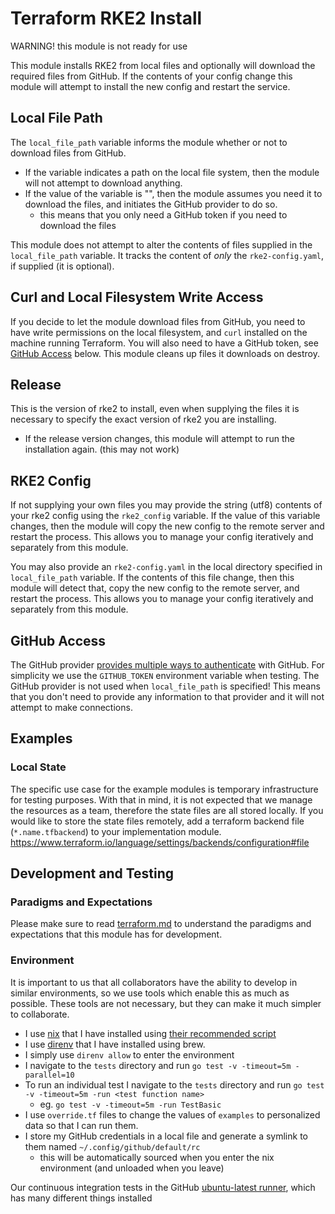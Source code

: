 # Terraform RKE2 Install

WARNING! this module is not ready for use

This module installs RKE2 from local files and optionally will download the required files from GitHub.
If the contents of your config change this module will attempt to install the new config and restart the service.

## Local File Path

The `local_file_path` variable informs the module whether or not to download files from GitHub.

- If the variable indicates a path on the local file system, then the module will not attempt to download anything.
- If the value of the variable is "", then the module assumes you need it to download the files, and initiates the GitHub provider to do so.
  - this means that you only need a GitHub token if you need to download the files

This module does not attempt to alter the contents of files supplied in the `local_file_path` variable.
It tracks the content of *only* the `rke2-config.yaml`, if supplied (it is optional).

## Curl and Local Filesystem Write Access

If you decide to let the module download files from GitHub, you need to have write permissions on the local filesystem, and `curl` installed on the machine running Terraform.
You will also need to have a GitHub token, see [GitHub Access](#github-access) below.
This module cleans up files it downloads on destroy.

## Release

This is the version of rke2 to install, even when supplying the files it is necessary to specify the exact version of rke2 you are installing.

- If the release version changes, this module will attempt to run the installation again. (this may not work)

## RKE2 Config

If not supplying your own files you may provide the string (utf8) contents of your rke2 config using the `rke2_config` variable.
If the value of this variable changes, then the module will copy the new config to the remote server and restart the process.
This allows you to manage your config iteratively and separately from this module.

You may also provide an `rke2-config.yaml` in the local directory specified in `local_file_path` variable.
If the contents of this file change, then this module will detect that, copy the new config to the remote server, and restart the process.
This allows you to manage your config iteratively and separately from this module.

## GitHub Access

The GitHub provider [provides multiple ways to authenticate](https://registry.terraform.io/providers/integrations/github/latest/docs#authentication) with GitHub.
For simplicity we use the `GITHUB_TOKEN` environment variable when testing.
The GitHub provider is not used when `local_file_path` is specified!
This means that you don't need to provide any information to that provider and it will not attempt to make connections.

## Examples

### Local State

The specific use case for the example modules is temporary infrastructure for testing purposes.
With that in mind, it is not expected that we manage the resources as a team, therefore the state files are all stored locally.
If you would like to store the state files remotely, add a terraform backend file (`*.name.tfbackend`) to your implementation module.
https://www.terraform.io/language/settings/backends/configuration#file

## Development and Testing

### Paradigms and Expectations

Please make sure to read [terraform.md](./terraform.md) to understand the paradigms and expectations that this module has for development.

### Environment

It is important to us that all collaborators have the ability to develop in similar environments, so we use tools which enable this as much as possible.
These tools are not necessary, but they can make it much simpler to collaborate.

* I use [nix](https://nixos.org/) that I have installed using [their recommended script](https://nixos.org/download.html#nix-install-macos)
* I use [direnv](https://direnv.net/) that I have installed using brew.
* I simply use `direnv allow` to enter the environment
* I navigate to the `tests` directory and run `go test -v -timeout=5m -parallel=10`
* To run an individual test I navigate to the `tests` directory and run `go test -v -timeout=5m -run <test function name>`
  * eg. `go test -v -timeout=5m -run TestBasic`
* I use `override.tf` files to change the values of `examples` to personalized data so that I can run them.
* I store my GitHub credentials in a local file and generate a symlink to them named `~/.config/github/default/rc`
  * this will be automatically sourced when you enter the nix environment (and unloaded when you leave)

Our continuous integration tests in the GitHub [ubuntu-latest runner](https://github.com/actions/runner-images/blob/main/images/linux/Ubuntu2204-Readme.md), which has many different things installed
